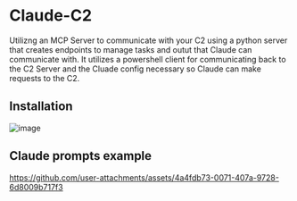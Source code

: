 # Claude-C2
Utilizng an MCP Server to communicate with your C2 using a python server that creates endpoints to manage tasks and outut that Claude can communicate with.
It utilizes a powershell client for communicating back to the C2 Server and the Cluade config necessary so Claude can make requests to the C2.

## Installation

![image](https://github.com/user-attachments/assets/a26e7278-5984-4b30-8d15-02348646a0b3)

## Claude prompts example



https://github.com/user-attachments/assets/4a4fdb73-0071-407a-9728-6d8009b717f3

